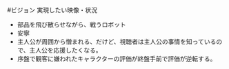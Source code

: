 #ビジョン
実現したい映像・状況

* 部品を飛び散らせながら、戦うロボット
* 安寧
* 主人公が周囲から憎まれる、だけど、視聴者は主人公の事情を知っているので、主人公を応援したくなる。
* 序盤で観客に嫌われたキャラクターの評価が終盤手前で評価が逆転する。
